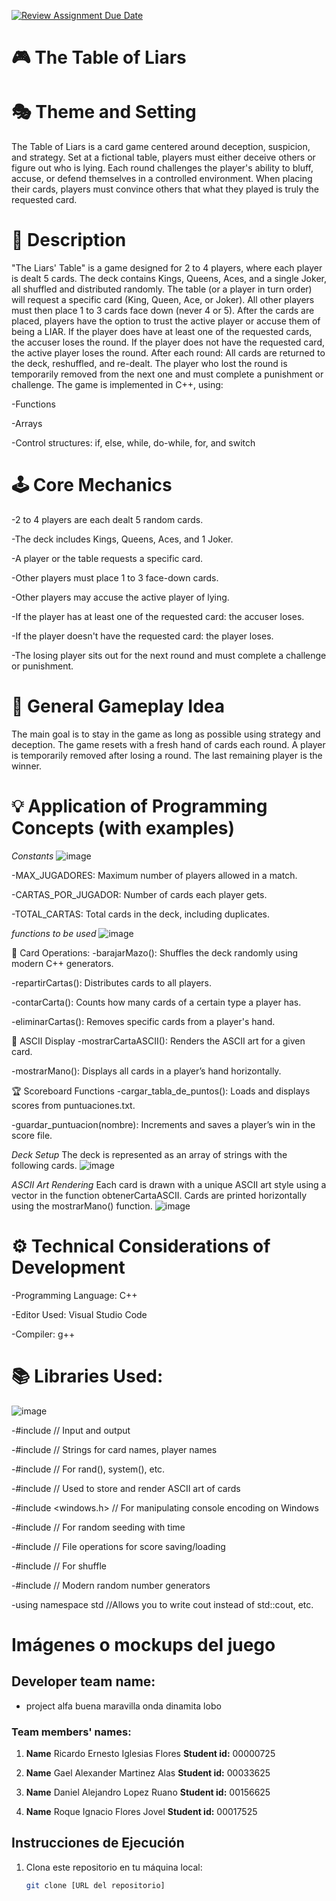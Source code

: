 [![Review Assignment Due Date](https://classroom.github.com/assets/deadline-readme-button-22041afd0340ce965d47ae6ef1cefeee28c7c493a6346c4f15d667ab976d596c.svg)](https://classroom.github.com/a/mi1WNrHU)
# 🎮 The Table of Liars

# 🎭 Theme and Setting
The Table of Liars is a card game centered around deception, suspicion, and strategy. Set at a fictional table, players must either deceive others or figure out who is lying. Each round challenges the player's ability to bluff, accuse, or defend themselves in a controlled environment. When placing their cards, players must convince others that what they played is truly the requested card.

# 📝 Description
"The Liars' Table" is a game designed for 2 to 4 players, where each player is dealt 5 cards.
The deck contains Kings, Queens, Aces, and a single Joker, all shuffled and distributed randomly. The table (or a player in turn order) will request a specific card (King, Queen, Ace, or Joker). All other players must then place 1 to 3 cards face down (never 4 or 5).
After the cards are placed, players have the option to trust the active player or accuse them of being a LIAR.
If the player does have at least one of the requested cards, the accuser loses the round.
If the player does not have the requested card, the active player loses the round.
After each round:
All cards are returned to the deck, reshuffled, and re-dealt.
The player who lost the round is temporarily removed from the next one and must complete a punishment or challenge.
The game is implemented in C++, using:

  -Functions
  
  -Arrays
  
  -Control structures: if, else, while, do-while, for, and switch

# 🕹️ Core Mechanics
-2 to 4 players are each dealt 5 random cards.

-The deck includes Kings, Queens, Aces, and 1 Joker.

-A player or the table requests a specific card.

-Other players must place 1 to 3 face-down cards.

-Other players may accuse the active player of lying.

-If the player has at least one of the requested card: the accuser loses.

-If the player doesn't have the requested card: the player loses.

-The losing player sits out for the next round and must complete a challenge or punishment.

# 🧠 General Gameplay Idea
The main goal is to stay in the game as long as possible using strategy and deception. The game resets with a fresh hand of cards each round. A player is temporarily removed after losing a round. The last remaining player is the winner.

# 💡 Application of Programming Concepts (with examples)
*Constants*
![image](https://github.com/user-attachments/assets/3ac31978-0a74-4546-b738-eedf311b1a8f)

  -MAX_JUGADORES: Maximum number of players allowed in a match.

  -CARTAS_POR_JUGADOR: Number of cards each player gets.

  -TOTAL_CARTAS: Total cards in the deck, including duplicates.

*functions to be used*
![image](https://github.com/user-attachments/assets/bdcc120a-b5a9-4a0c-9cee-d2112f154070)

🔁 Card Operations:
  -barajarMazo(): Shuffles the deck randomly using modern C++ generators.

  -repartirCartas(): Distributes cards to all players.

  -contarCarta(): Counts how many cards of a certain type a player has.

  -eliminarCartas(): Removes specific cards from a player's hand.

  🎴 ASCII Display
  -mostrarCartaASCII(): Renders the ASCII art for a given card.

  -mostrarMano(): Displays all cards in a player’s hand horizontally.

  🏆 Scoreboard Functions
  -cargar_tabla_de_puntos(): Loads and displays scores from puntuaciones.txt.

  -guardar_puntuacion(nombre): Increments and saves a player’s win in the score file.
  
  *Deck Setup*
The deck is represented as an array of strings with the following cards.
![image](https://github.com/user-attachments/assets/fe7ef5f6-ce9a-414e-a13b-19b165ea9837)



*ASCII Art Rendering*
Each card is drawn with a unique ASCII art style using a vector<string> in the function obtenerCartaASCII. Cards are printed horizontally using the mostrarMano() function.
![image](https://github.com/user-attachments/assets/62a6a839-5c6c-40d0-8185-b07f93bb2703)



# ⚙️ Technical Considerations of Development
  -Programming Language: C++
  
  -Editor Used: Visual Studio Code
  
  -Compiler: g++

# 📚 Libraries Used:
![image](https://github.com/user-attachments/assets/f96f6eb6-9c28-461a-b0fd-4b832b269829)

  -#include <iostream>     // Input and output
  
  -#include <string>       // Strings for card names, player names
  
  -#include <cstdlib>      // For rand(), system(), etc.
  
  -#include <vector>       // Used to store and render ASCII art of cards
  
  -#include <windows.h>    // For manipulating console encoding on Windows
  
  -#include <ctime>        // For random seeding with time
  
  -#include <fstream>      // File operations for score saving/loading
  
  -#include <algorithm>    // For shuffle
  
  -#include <random>       // Modern random number generators
  
  -using namespace std     //Allows you to write cout instead of std::cout, etc.

# Imágenes o mockups del juego

## **Developer team name:**
- project alfa buena maravilla onda dinamita lobo
### **Team members' names:**
1. **Name** Ricardo Ernesto Iglesias Flores 
   **Student id:** 00000725

2. **Name** Gael Alexander Martinez Alas 
   **Student id:** 00033625

3. **Name** Daniel Alejandro Lopez Ruano 
   **Student id:** 00156625
   
4. **Name** Roque Ignacio Flores Jovel 
   **Student id:** 00017525
   
## Instrucciones de Ejecución

1. Clona este repositorio en tu máquina local:
   ```bash
   git clone [URL del repositorio]
